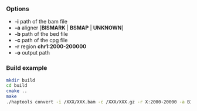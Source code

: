 ### Options
- **-i** path of the bam file
- **-a** aligner [**BISMARK** | **BSMAP** | **UNKNOWN**]
- **-b** path of the bed file
- **-c** path of the cpg file
- **-r** region **chr1:2000-200000**
- **-o** output path

### Build example

```bash
mkdir build
cd build
cmake ..
make
./haptools convert -i /XXX/XXX.bam -c /XXX/XXX.gz -r X:2000-20000 -a BISMARK -o out.hap 
```


